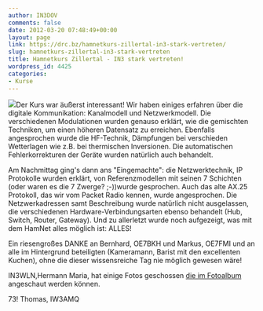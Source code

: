 ```yaml
---
author: IN3DOV
comments: false
date: 2012-03-20 07:48:49+00:00
layout: page
link: https://drc.bz/hamnetkurs-zillertal-in3-stark-vertreten/
slug: hamnetkurs-zillertal-in3-stark-vertreten
title: Hamnetkurs Zillertal - IN3 stark vertreten!
wordpress_id: 4425
categories:
- Kurse
---
```


[![](https://drc.bz/wp-content/uploads/2012/03/IMG_0866-300x225.jpg)](https://drc.bz/wp-content/uploads/2012/03/IMG_0866.jpg)Der Kurs war äußerst interessant! Wir haben einiges erfahren über die digitale Kommunikation: Kanalmodell und Netzwerkmodell. Die verschiedenen Modulationen wurden genauso erklärt, wie die gemischten Techniken, um einen höheren Datensatz zu erreichen. Ebenfalls angesprochen wurde die HF-Technik, Dämpfungen bei verschieden Wetterlagen wie z.B. bei thermischen Inversionen. Die automatischen Fehlerkorrekturen der Geräte wurden natürlich auch behandelt.




Am Nachmittag ging's dann ans "Eingemachte": die Netzwerktechnik, IP Protokolle wurden erklärt, von Referenzmodellen mit seinen 7 Schichten (oder waren es die 7 Zwerge? ;-))wurde gesprochen. Auch das alte AX.25 Protokoll, das wir vom Packet Radio kennen, wurde angesprochen. Die Netzwerkadressen samt Beschreibung wurde natürlich nicht ausgelassen, die verschiedenen Hardware-Verbindungsarten ebenso behandelt (Hub, Switch, Router, Gateway). Und zu allerletzt wurde noch aufgezeigt, was mit dem HamNet alles möglich ist: ALLES!




Ein riesengroßes DANKE an Bernhard, OE7BKH und Markus, OE7FMI und an alle im Hintergrund beteiligten (Kameramann, Barist mit den excellenten Kuchen), ohne die dieser wissensreiche Tag nie möglich gewesen wäre!




IN3WLN,Hermann Maria, hat einige Fotos geschossen [die im Fotoalbum](http://drc.bz/pics/main.php?g2_itemId=3767) angeschaut werden können.




73! Thomas, IW3AMQ
